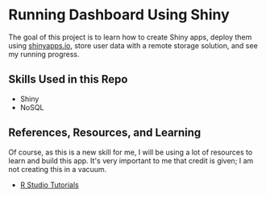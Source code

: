 # Running Dashboard Using Shiny

The goal of this project is to learn how to create Shiny apps, deploy them using [shinyapps.io](https://www.shinyapps.io/), store user data with a remote storage solution, and see my running progress.

## Skills Used in this Repo

- Shiny
- NoSQL

## References, Resources, and Learning

Of course, as this is a new skill for me, I will be using a lot of resources to learn and build this app. It's very important to me that credit is given; I am not creating this in a vacuum.

- [R Studio Tutorials](https://shiny.rstudio.com/tutorial/)
